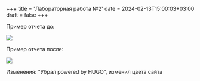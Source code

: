 +++
title = 'Лабораторная работа №2'
date = 2024-02-13T15:00:03+03:00
draft = false
+++

Пример отчета до:

<img src="/images/old.png">

Пример отчета после:

<img src="/images/new.png">


Изменения: "Убрал powered by HUGO", изменил цвета сайта
